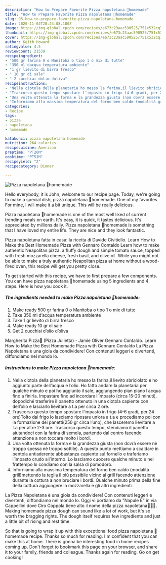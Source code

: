 ```yaml
---
description: "How to Prepare Favorite Pizza napoletana 🍕homemade"
title: "How to Prepare Favorite Pizza napoletana 🍕homemade"
slug: 95-how-to-prepare-favorite-pizza-napoletana-homemade
date: 2020-11-02T20:23:08.180Z
image: https://img-global.cpcdn.com/recipes/e673c23aac590525/751x532cq70/pizza-napoletana-🍕homemade-recipe-main-photo.jpg
thumbnail: https://img-global.cpcdn.com/recipes/e673c23aac590525/751x532cq70/pizza-napoletana-🍕homemade-recipe-main-photo.jpg
cover: https://img-global.cpcdn.com/recipes/e673c23aac590525/751x532cq70/pizza-napoletana-🍕homemade-recipe-main-photo.jpg
author: Keith Howard
ratingvalue: 4.5
reviewcount: 21539
recipeingredient:
- "500 gr farina 0 o Manitoba o tipo 1 o mix di tutte"
- "350 ml dacqua temperatura ambiente"
- "1 gr lievito di birra fresco"
- " 10 gr di sale"
- " 2 cucchiai dolio doliva"
recipeinstructions:
- "Nella ciotola della planetaria ho messo la farina,il lievito sbriciolato e ho aggiunto parte dell’acqua e l’olio. Ho fatto andare la planetaria per qualche minuto e poi ho aggiunto il sale, aggiungendo pian piano l’acqua fino a finirla. Impastare fino ad incordare l’impasto (circa 15-20 minuti), dopodiché trasferire il panetto ottenuto in una ciotola capiente con dell’olio e lasciarlo lievitare a t.a per circa 2 ore."
- "Trascorso questo tempo spostare l’impasto in frigo (4-6 gradi, per 24 ore)Tolto dal frigo lo lasciamo riposare un’ora a t.a e procediamo poi con la formazione dei panetti(250 gr circa l’uno), che lasceremo lievitare a t.a per altre 2-3 ore. Trascorso questo tempo, stendiamo il panetto aiutandoci con la farina di semola, partendo dal centro facendo attenzione a non toccare molto i bordi."
- "Una volta ottenuta la forma e la grandezza giusta (non dovrà essere nè troppo spessa nè troppo sottile). A questo punto mettiamo a scaldare in pentola antiaderente abbastanza capiente sul fornello e traferiamo l’impasto crudo all’interno. Lo lasciamo cuocere qualche minuto e nel frattempo lo condiamo con la salsa di pomodoro."
- "Inforniamo alla massima temperatura del forno ben caldo (modalità grill)mettendo la teglia il più possibile vicino al grill facendo attenzione durante la cottura a non bruciare i bordi. Qualche minuto prima della fine della cottura aggiungere la mozzarella e gli altri ingredienti."
categories:
- Recipe
tags:
- pizza
- napoletana
- homemade

katakunci: pizza napoletana homemade 
nutrition: 264 calories
recipecuisine: American
preptime: "PT20M"
cooktime: "PT51M"
recipeyield: "2"
recipecategory: Dinner

---
```



![Pizza napoletana 🍕homemade](https://img-global.cpcdn.com/recipes/e673c23aac590525/751x532cq70/pizza-napoletana-🍕homemade-recipe-main-photo.jpg)

Hello everybody, it is John, welcome to our recipe page. Today, we're going to make a special dish, pizza napoletana 🍕homemade. One of my favorites. For mine, I will make it a bit unique. This will be really delicious.

Pizza napoletana 🍕homemade is one of the most well liked of current trending meals on earth. It's easy, it is quick, it tastes delicious. It's appreciated by millions daily. Pizza napoletana 🍕homemade is something that I have loved my entire life. They are nice and they look fantastic.

Pizza napoletana fatta in casa: la ricetta di Davide Civitiello. Learn How to Make the Best Homemade Pizza with Gennaro Contaldo Learn how to make authentic Neapolitan pizza: a fluffy dough and simple tomato sauce, topped with fresh mozzarella cheese, fresh basil, and olive oil. While you might not be able to make a truly authentic Neapolitan pizza at home without a wood-fired oven, this recipe will get you pretty close.


To get started with this recipe, we have to first prepare a few components. You can have pizza napoletana 🍕homemade using 5 ingredients and 4 steps. Here is how you cook it.

<!--inarticleads1-->

##### The ingredients needed to make Pizza napoletana 🍕homemade:

1. Make ready 500 gr farina 0 o Manitoba o tipo 1 o mix di tutte
1. Take 350 ml d’acqua temperatura ambiente
1. Take 1 gr lievito di birra fresco
1. Make ready  10 gr di sale
1. Get  2 cucchiai d’olio d’oliva


Margherita Pizza🍕 (Pizza Julietta) - Jamie Oliver Gennaro Contaldo. Learn How to Make the Best Homemade Pizza with Gennaro Contaldo La Pizza Napoletana è una gioia da condividere! Con contenuti leggeri e divertenti, diffondiamo nel mondo lo. 

<!--inarticleads2-->

##### Instructions to make Pizza napoletana 🍕homemade:

1. Nella ciotola della planetaria ho messo la farina,il lievito sbriciolato e ho aggiunto parte dell’acqua e l’olio. Ho fatto andare la planetaria per qualche minuto e poi ho aggiunto il sale, aggiungendo pian piano l’acqua fino a finirla. Impastare fino ad incordare l’impasto (circa 15-20 minuti), dopodiché trasferire il panetto ottenuto in una ciotola capiente con dell’olio e lasciarlo lievitare a t.a per circa 2 ore.
1. Trascorso questo tempo spostare l’impasto in frigo (4-6 gradi, per 24 ore)Tolto dal frigo lo lasciamo riposare un’ora a t.a e procediamo poi con la formazione dei panetti(250 gr circa l’uno), che lasceremo lievitare a t.a per altre 2-3 ore. Trascorso questo tempo, stendiamo il panetto aiutandoci con la farina di semola, partendo dal centro facendo attenzione a non toccare molto i bordi.
1. Una volta ottenuta la forma e la grandezza giusta (non dovrà essere nè troppo spessa nè troppo sottile). A questo punto mettiamo a scaldare in pentola antiaderente abbastanza capiente sul fornello e traferiamo l’impasto crudo all’interno. Lo lasciamo cuocere qualche minuto e nel frattempo lo condiamo con la salsa di pomodoro.
1. Inforniamo alla massima temperatura del forno ben caldo (modalità grill)mettendo la teglia il più possibile vicino al grill facendo attenzione durante la cottura a non bruciare i bordi. Qualche minuto prima della fine della cottura aggiungere la mozzarella e gli altri ingredienti.


La Pizza Napoletana è una gioia da condividere! Con contenuti leggeri e divertenti, diffondiamo nel mondo lo. Oggi vi portiamo da &#34;Napule È&#34; in via Cappellini dove Ciro Coppola tiene alto il nome della pizza napoletana💪🏻🍕. Making homemade pizza dough can sound like a lot of work, but it&#39;s so worth the bragging rights. The dough itself requires few ingredients and just a little bit of rising and rest time. 

So that is going to wrap it up with this exceptional food pizza napoletana 🍕homemade recipe. Thanks so much for reading. I'm confident that you can make this at home. There is gonna be interesting food in home recipes coming up. Don't forget to bookmark this page on your browser, and share it to your family, friends and colleague. Thanks again for reading. Go on get cooking!
